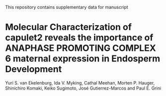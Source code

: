 This repository contains supplementary data for manuscript

# Molecular Characterization of capulet2 reveals the importance of ANAPHASE PROMOTING COMPLEX 6 maternal expression in Endosperm Development

Yuri S. van Ekelenburg, Ida V. Myking, Cathal Meehan, Morten P. Hauger, Shinichiro Komaki, Keiko Sugimoto, José Gutierrez-Marcos and Paul E. Grini

